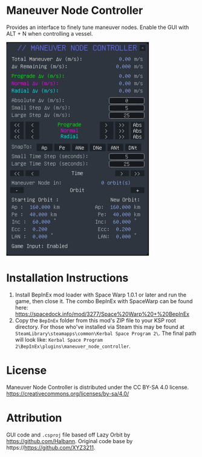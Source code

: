 # Maneuver Node Controller
 Provides an interface to finely tune maneuver nodes. Enable the GUI with ALT + N when controlling a vessel.
 
![Maneuver Node Controller Screenshot](mncImage.png)

 # Installation Instructions
 1. Install BepInEx mod loader with Space Warp 1.0.1 or later and run the game, then close it. The combo BepInEx with SpaceWarp can be found here: https://spacedock.info/mod/3277/Space%20Warp%20+%20BepInEx
 2. Copy the `BepInEx` folder from this mod's ZIP file to your KSP root directory. For those who've installed via Steam this may be found at `SteamLibrary\steamapps\common\Kerbal Space Program 2\`. The final path will look like: `Kerbal Space Program 2\BepInEx\plugins\maneuver_node_controller`.


# License
Maneuver Node Controller is distributed under the CC BY-SA 4.0 license.
https://creativecommons.org/licenses/by-sa/4.0/

# Attribution
GUI code and `.csproj` file based off Lazy Orbit by https://github.com/Halbann.
Original code base by https://https://github.com/XYZ3211.

